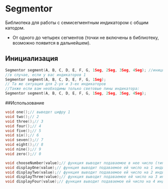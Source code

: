 # Segmentor

Библиотека для работы с семисегментным индикатором с общим катодом.
- От одного до четырех сегментов (точки не включены в библиотеку, возможно появится в дальнейшем).

## Инициализация
```cpp
Segmentor segment(A, B, C, D, E, F, G, 1Seg, 2Seg, 3Seg, 4Seg); //инициализация A-G пины сегментника, 1Seg-4Seg пины включения на каждый сегмент
//в случае, если у вас индикаторов 1
Segmentor segment(A, B, C, D, E, F, G, 1Seg);
// Та же ситуация для 2-ух и 3-ех индикаторов
//Также если вам необходимы только световые пины индикатора:
Segmentor segment(A, B, C, D, E, F, G, 1Seg, 2Seg, 3Seg, 4Seg);
```
##Использование
```cpp
void one();// выведет цифру 1
void two();// 2
void three();// 3
void four();// 4
void five();// 5
void six();// 6
void seven();// 7
void eight();// 8
void nine();// 9
void zero();// 0

void chooseNumber(value);// функция выводит подаваемое в нее число (тип числа int)
void displayOne(value);// функция выводит подаваемое ей число на 1 индикатор (тип числа int)
void displayTwo(value);// функция выводит подаваемое ей число на 2 индикатора (тип числа int)
void displayThree(value);// функция выводит подаваемое ей число на 3 индикатора (тип числа int)
void displayFour(value);// функция выводит подаваемое ей число на 4 индикатора (тип числа int)
```
